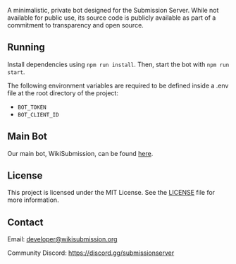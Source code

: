 A minimalistic, private bot designed for the Submission Server. While not available for public use, its source code is publicly available as part of a commitment to transparency and open source.

## Running

Install dependencies using `npm run install`. Then, start the bot with `npm run start`. 

The following environment variables are required to be defined inside a .env file at the root directory of the project:

- `BOT_TOKEN`
- `BOT_CLIENT_ID`

## Main Bot

Our main bot, WikiSubmission, can be found [here](https://github.com/WikiSubmission/wikisubmission-discord).

## License

This project is licensed under the MIT License. See the [LICENSE](LICENSE.md) file for more information.

## Contact
Email: developer@wikisubmission.org

Community Discord: https://discord.gg/submissionserver